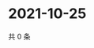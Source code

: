 # 2021-10-25

共 0 条

<!-- BEGIN WEIBO -->
<!-- 最后更新时间 Mon Oct 25 2021 15:11:44 GMT+0800 (China Standard Time) -->

<!-- END WEIBO -->
